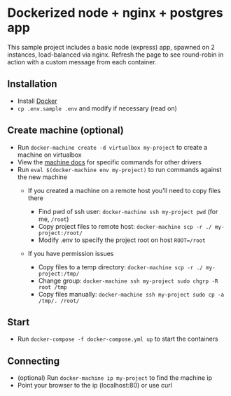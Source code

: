 # Dockerized node + nginx + postgres app

This sample project includes a basic node (express) app, spawned on 2 instances, load-balanced via nginx. Refresh the page to see round-robin in action with a custom message from each container.

## Installation

* Install [Docker](https://docs.docker.com/docker-for-mac/install/)
* `cp .env.sample .env` and modify if necessary (read on)

## Create machine (optional)

* Run `docker-machine create -d virtualbox my-project` to create a machine on virtualbox
* View the [machine docs](https://docs.docker.com/v17.12/machine/drivers/) for specific commands for other drivers
* Run `eval $(docker-machine env my-project)` to run commands against the new machine
  - If you created a machine on a remote host you'll need to copy files there
    * Find pwd of ssh user: `docker-machine ssh my-project pwd` (for me, `/root`)
    * Copy project files to remote host: `docker-machine scp -r ./ my-project:/root/`
    * Modify .env to specify the project root on host `ROOT=/root`

  - If you have permission issues
    * Copy files to a temp directory: `docker-machine scp -r ./ my-project:/tmp/`
    * Change group: `docker-machine ssh my-project sudo chgrp -R root /tmp`
    * Copy files manually: `docker-machine ssh my-project sudo cp -a /tmp/. /root/`

## Start

* Run `docker-compose -f docker-compose.yml up` to start the containers

## Connecting

* (optional) Run `docker-machine ip my-project` to find the machine ip
* Point your browser to the ip (localhost:80) or use curl

